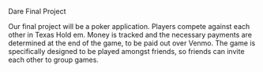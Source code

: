 Dare Final Project

Our final project will be a poker application. Players compete against each other in Texas Hold em. Money is tracked and the necessary payments are determined at the end of the game, to be paid out over Venmo. The game is specifically designed to be played amongst friends, so friends can invite each other to group games.